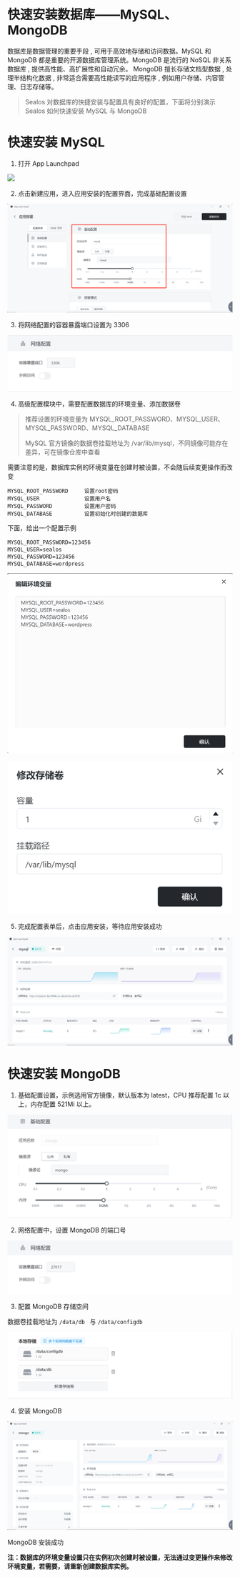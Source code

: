 # 快速安装数据库——MySQL、MongoDB

数据库是数据管理的重要手段 , 可用于高效地存储和访问数据。MySQL 和 MongoDB 都是重要的开源数据库管理系统。MongoDB 是流行的 NoSQL 非关系数据库 , 提供高性能、高扩展性和自动冗余。 MongoDB 擅长存储文档型数据 , 处理半结构化数据 , 非常适合需要高性能读写的应用程序 , 例如用户存储、内容管理、日志存储等。

> Sealos 对数据库的快捷安装与配置具有良好的配置，下面将分别演示 Sealos 如何快速安装 MySQL 与 MongoDB

# 快速安装 MySQL

1. 打开 App Launchpad

![](D:/sealos/docs/4.0/i18n/zh-Hans/quick-start/database/images/image-20230531215519853.png)

2. 点击新建应用，进入应用安装的配置界面，完成基础配置设置

![](./images/image-20230531215812925.png)

3. 将网络配置的容器暴露端口设置为 3306

![](./images/image-20230531224149241.png)

4. 高级配置模块中，需要配置数据库的环境变量、添加数据卷

> 推荐设置的环境变量为 MYSQL_ROOT_PASSWORD、MYSQL_USER、MYSQL_PASSWORD、MYSQL_DATABASE
>
> MySQL 官方镜像的数据卷挂载地址为 /var/lib/mysql，不同镜像可能存在差异，可在镜像仓库中查看

需要注意的是，数据库实例的环境变量在创建时被设置，不会随后续变更操作而改变

```Plain
MYSQL_ROOT_PASSWORD     设置root密码
MYSQL_USER              设置用户名
MYSQL_PASSWORD          设置用户密码
MYSQL_DATABASE          设置初始化时创建的数据库
```

下面，给出一个配置示例

```Plain
MYSQL_ROOT_PASSWORD=123456    
MYSQL_USER=sealos
MYSQL_PASSWORD=123456
MYSQL_DATABASE=wordpress
```

<img src="./images/image-20230531220308549.png" style="zoom: 67%;" />

![](./images/image-202305312203085400.png)

5. 完成配置表单后，点击应用安装，等待应用安装成功

![](./images/image-20230531220713237.png)

# 快速安装 MongoDB

1. 基础配置设置，示例选用官方镜像，默认版本为 latest，CPU 推荐配置 1c 以上，内存配置 521Mi 以上。

![](./images/image-20230531224741141.png)

2. 网络配置中，设置 MongoDB 的端口号

![](./images/image-20230531224839518.png)

3. 配置 MongoDB 存储空间

数据卷挂载地址为 `/data/db ` 与 `/data/configdb`

![](./images/image-20230531224949002.png)

4. 安装 MongoDB

![](./images/image-20230531225028654.png)

MongoDB 安装成功

**注：数据库的环境变量设置只在实例初次创建时被设置，无法通过变更操作来修改环境变量，若需要，请重新创建数据库实例。**